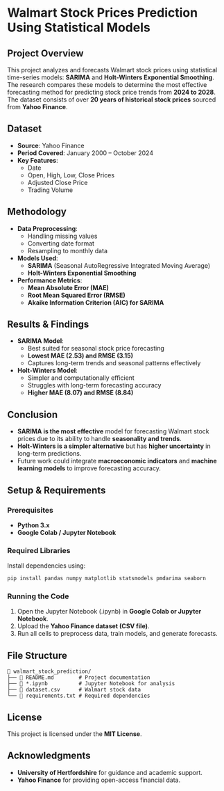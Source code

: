 # **Walmart Stock Prices Prediction Using Statistical Models**  

## **Project Overview**  
This project analyzes and forecasts Walmart stock prices using statistical time-series models: **SARIMA** and **Holt-Winters Exponential Smoothing**. The research compares these models to determine the most effective forecasting method for predicting stock price trends from **2024 to 2028**. The dataset consists of over **20 years of historical stock prices** sourced from **Yahoo Finance**.  

## **Dataset**  
- **Source**: Yahoo Finance  
- **Period Covered**: January 2000 – October 2024  
- **Key Features**:  
  - Date  
  - Open, High, Low, Close Prices  
  - Adjusted Close Price  
  - Trading Volume  

## **Methodology**  
- **Data Preprocessing**:  
  - Handling missing values  
  - Converting date format  
  - Resampling to monthly data  
- **Models Used**:  
  - **SARIMA** (Seasonal AutoRegressive Integrated Moving Average)  
  - **Holt-Winters Exponential Smoothing**  
- **Performance Metrics**:  
  - **Mean Absolute Error (MAE)**  
  - **Root Mean Squared Error (RMSE)**  
  - **Akaike Information Criterion (AIC) for SARIMA**  

## **Results & Findings**  
- **SARIMA Model**:  
  - Best suited for seasonal stock price forecasting  
  - **Lowest MAE (2.53) and RMSE (3.15)**  
  - Captures long-term trends and seasonal patterns effectively  
- **Holt-Winters Model**:  
  - Simpler and computationally efficient  
  - Struggles with long-term forecasting accuracy  
  - **Higher MAE (8.07) and RMSE (8.84)**  

## **Conclusion**  
- **SARIMA is the most effective** model for forecasting Walmart stock prices due to its ability to handle **seasonality and trends**.  
- **Holt-Winters is a simpler alternative** but has **higher uncertainty** in long-term predictions.  
- Future work could integrate **macroeconomic indicators** and **machine learning models** to improve forecasting accuracy.  

## **Setup & Requirements**  
### **Prerequisites**  
- **Python 3.x**  
- **Google Colab / Jupyter Notebook**  

### **Required Libraries**  
Install dependencies using:  
```bash
pip install pandas numpy matplotlib statsmodels pmdarima seaborn
```

### **Running the Code**  
1. Open the Jupyter Notebook (.ipynb) in **Google Colab or Jupyter Notebook**.  
2. Upload the **Yahoo Finance dataset (CSV file)**.  
3. Run all cells to preprocess data, train models, and generate forecasts.  

## **File Structure**  
```
📁 walmart_stock_prediction/
├── 📄 README.md        # Project documentation  
├── 📄 *.ipynb          # Jupyter Notebook for analysis  
├── 📄 dataset.csv      # Walmart stock data  
└── 📄 requirements.txt # Required dependencies  
```

## **License**  
This project is licensed under the **MIT License**.

## **Acknowledgments**  
- **University of Hertfordshire** for guidance and academic support.  
- **Yahoo Finance** for providing open-access financial data.  